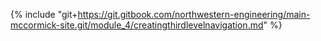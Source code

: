 {% include "git+https://git.gitbook.com/northwestern-engineering/main-mccormick-site.git/module_4/creatingthirdlevelnavigation.md" %}



